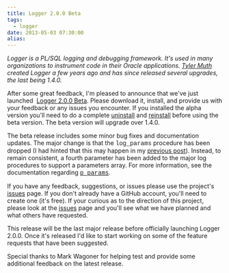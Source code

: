 ```yaml
---
title: Logger 2.0.0 Beta
tags:
  - logger
date: 2013-05-03 07:30:00
alias:
---
```


_Logger is a PL/SQL logging and debugging framework. It's used in  many organizations to instrument code in their Oracle applications. [Tyler Muth](http://tylermuth.wordpress.com/) created Logger a few years ago and has since released several upgrades, the last being 1.4.0.&nbsp;_

After some great feedback, I'm pleased to announce that we've just launched&nbsp; [Logger 2.0.0 Beta](https://github.com/tmuth/Logger---A-PL-SQL-Logging-Utility/tree/master/releases/2.0.0.b01).  Please download it, install, and provide us with your feedback or any  issues you encounter. If you installed the alpha version you'll need to  do a complete [uninstall](https://github.com/tmuth/Logger---A-PL-SQL-Logging-Utility#uninstall) and [reinstall](https://github.com/tmuth/Logger---A-PL-SQL-Logging-Utility#install-into-an-existing-schema) before using the beta version. The beta version will upgrade over 1.4.0.

The beta release includes some minor bug fixes and documentation updates. The major change is that the <span style="font-family: &quot;Courier New&quot;,Courier,monospace;">log_params</span> procedure has been dropped (I had hinted that this may happen in my [previous post](http://www.talkapex.com/2013/04/logger-200-alpha.html)).  Instead, to remain consistent, a fourth parameter has been added to the  major log procedures to support a parameters array. For more  information, see the documentation regarding <span style="font-family: &quot;Courier New&quot;,Courier,monospace;">[p_params](https://github.com/tmuth/Logger---A-PL-SQL-Logging-Utility#p_params-optional)</span>.

If you have any feedback, suggestions, or issues please use the project's [issues](https://github.com/tmuth/Logger---A-PL-SQL-Logging-Utility/issues) page. If you don't already have a GitHub account, you'll need to create  one (it's free). If your curious as to the direction of this project,  please look at the [issues](https://github.com/tmuth/Logger---A-PL-SQL-Logging-Utility/issues) page and you'll see what we have planned and what others have requested.

This  release will be the last major release before officially launching  Logger 2.0.0\. Once it's released I'd like to start working on some of  the feature requests that have been suggested.

Special thanks to Mark Wagoner for helping test and provide some additional feedback on the latest release.